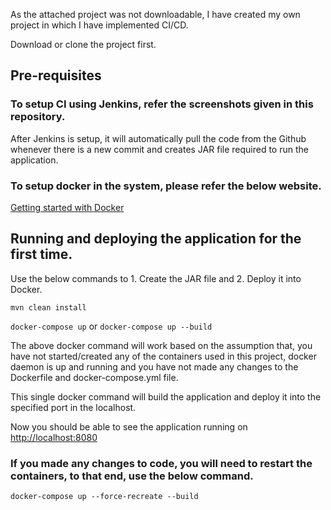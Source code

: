 As the attached project was not downloadable, I have created my own project in which I have implemented CI/CD.

Download or clone the project first.

## Pre-requisites


### To setup CI using Jenkins, refer the screenshots given in this repository.

After Jenkins is setup, it will automatically pull the code from the Github whenever there is a new commit and creates JAR file required to run the application.

### To setup docker in the system, please refer the below website.

[Getting started with Docker](https://docs.docker.com/machine/get-started/)

## Running and deploying the application for the first time.

Use the below commands to 1. Create the JAR file and 2. Deploy it into Docker.

`mvn clean install`

`docker-compose up` or `docker-compose up --build`

The above docker command will work based on the assumption that, you have not started/created any of the containers used in this project, docker daemon is up and running and you have not made any changes to the Dockerfile and docker-compose.yml file.

This single docker command will build the application and deploy it into the specified port in the localhost.

Now you should be able to see the application running on [http://localhost:8080](http://localhost:8080)

### If you made any changes to code, you will need to restart the containers, to that end, use the below command.

`docker-compose up --force-recreate --build`


